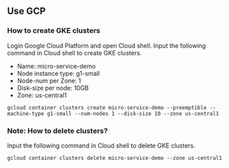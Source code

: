 ## Use GCP

### How to create GKE clusters

Login Google Cloud Platform and open Cloud shell.
Input the following command in Cloud shell to create GKE clusters.

* Name: micro-service-demo 
* Node instance type: g1-small
* Node-num per Zone: 1
* Disk-size per node: 10GB
* Zone: us-central1


```
gcloud container clusters create micro-service-demo --preemptible --machine-type g1-small --num-nodes 1 --disk-size 10 --zone us-central1
```

### Note: How to delete clusters?

Input the following command in Cloud shell to delete GKE clusters.

```
gcloud container clusters delete micro-service-demo --zone us-central1
```

